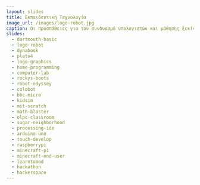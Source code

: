 ```yaml
---
layout: slides
title: Εκπαιδευτική Τεχνολογία 
image_url: /images/logo-robot.jpg
caption: Οι προσπάθειες για τον συνδυασμό υπολογιστών και μάθησης ξεκίνησαν πριν τους πρώτους μίκρο-υπολογιστές και συνεχίζονται με τα σύγχρονα πολυμεσικά, κινητά και φορετά συστήματα. 
slides:
  - dartmouth-basic
  - logo-robot 
  - dynabook
  - plato4
  - logo-graphics
  - home-programming
  - computer-lab
  - rockys-boots
  - robot-odyssey
  - colobot
  - bbc-micro
  - kidsim
  - mit-scratch
  - math-blaster
  - olpc-classroom
  - sugar-neighborhood
  - processing-ide
  - arduino-uno
  - touch-develop
  - raspberrypi
  - minecraft-pi
  - minecraft-end-user
  - learntomod
  - hackathon
  - hackerspace
---
```

